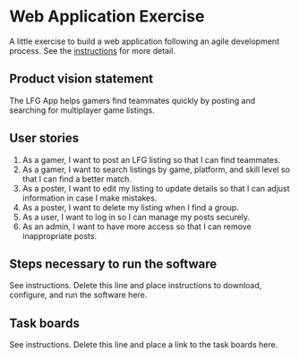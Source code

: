 # Web Application Exercise

A little exercise to build a web application following an agile development process. See the [instructions](instructions.md) for more detail.

## Product vision statement

The LFG App helps gamers find teammates quickly by posting and searching for multiplayer game listings.

## User stories

1. As a gamer, I want to post an LFG listing so that I can find teammates.
2. As a gamer, I want to search listings by game, platform, and skill level so that I can find a better match.
3. As a poster, I want to edit my listing to update details so that I can adjust information in case I make mistakes.
4. As a poster, I want to delete my listing when I find a group.
5. As a user, I want to log in so I can manage my posts securely.
6. As an admin, I want to have more access so that I can remove inappropriate posts.

## Steps necessary to run the software

See instructions. Delete this line and place instructions to download, configure, and run the software here.

## Task boards

See instructions. Delete this line and place a link to the task boards here.
